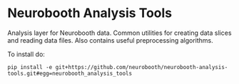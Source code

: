 # Neurobooth Analysis Tools
Analysis layer for Neurobooth data. Common utilities for creating data slices and reading data files. Also contains useful preprocessing algorithms.

To install do:

```pip install -e git+https://github.com/neurobooth/neurobooth-analysis-tools.git#egg=neurobooth_analysis_tools```
